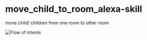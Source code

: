 # move_child_to_room_alexa-skill
move child/ children from one room to other room

![Flow of intents]("https://drive.google.com/file/d/1qmG-TQYb8xpaJjkSji3fKgnyf0ZIvUIA/view?usp=sharing")
